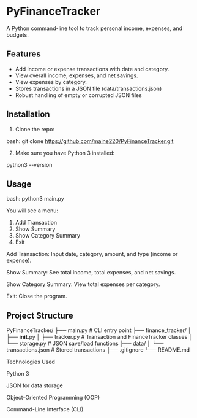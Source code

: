 # PyFinanceTracker

A Python command-line tool to track personal income, expenses, and budgets.

## Features
- Add income or expense transactions with date and category.
- View overall income, expenses, and net savings.
- View expenses by category.
- Stores transactions in a JSON file (data/transactions.json)
- Robust handling of empty or corrupted JSON files

## Installation
1. Clone the repo:

bash:
git clone https://github.com/maine220/PyFinanceTracker.git

2. Make sure you have Python 3 installed:

python3 --version

## Usage
bash:
python3 main.py

You will see a menu:

1. Add Transaction
2. Show Summary
3. Show Category Summary
4. Exit

Add Transaction: Input date, category, amount, and type (income or expense).

Show Summary: See total income, total expenses, and net savings.

Show Category Summary: View total expenses per category.

Exit: Close the program.

## Project Structure
PyFinanceTracker/
├── main.py                  # CLI entry point
├── finance_tracker/
│   ├── __init__.py
│   ├── tracker.py           # Transaction and FinanceTracker classes
│   └── storage.py           # JSON save/load functions
├── data/
│   └── transactions.json    # Stored transactions
├── .gitignore
└── README.md

Technologies Used

Python 3

JSON for data storage

Object-Oriented Programming (OOP)

Command-Line Interface (CLI)
